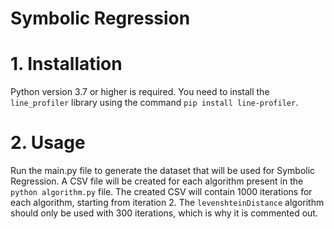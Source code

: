 # Symbolic Regression

# 1. Installation

Python version 3.7 or higher is required.
You need to install the `line_profiler` library using the command `pip install line-profiler`.

# 2. Usage

Run the main.py file to generate the dataset that will be used for Symbolic Regression.
A CSV file will be created for each algorithm present in the `python algorithm.py` file.
The created CSV will contain 1000 iterations for each algorithm, starting from iteration 2.
The `levenshteinDistance` algorithm should only be used with 300 iterations, which is why it is commented out.

